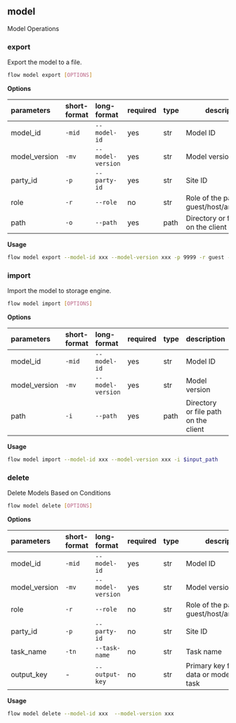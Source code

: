 ## model
Model Operations
### export
Export the model to a file.
```bash
flow model export [OPTIONS]
```
**Options**

| parameters | short-format | long-format | required | type | description |
| :-------- |:-----|:-------------| :--- | :----- |------|
| model_id | `-mid` | `--model-id` | yes | str | Model ID |
| model_version | `-mv` | `--model-version` | yes | str | Model version |
| party_id | `-p` | `--party-id` | yes | str | Site ID |
| role | `-r` | `--role` | no | str | Role of the participant: guest/host/arbiter/local |
| path | `-o` | `--path` | yes | path | Directory or file path on the client |

**Usage**
```bash
flow model export --model-id xxx --model-version xxx -p 9999 -r guest -o ./model/
```

### import
Import the model to storage engine.
```bash
flow model import [OPTIONS]
```
**Options**

| parameters | short-format | long-format | required | type | description |
| :-------- |:-----|:-------------| :--- | :----- |------|
| model_id | `-mid` | `--model-id` | yes | str | Model ID |
| model_version | `-mv` | `--model-version` | yes | str | Model version |
| path | `-i` | `--path` | yes | path | Directory or file path on the client |

**Usage**
```bash
flow model import --model-id xxx --model-version xxx -i $input_path
```

### delete
Delete Models Based on Conditions
```bash
flow model delete [OPTIONS]
```
**Options**

| parameters | short-format | long-format | required | type | description |
| :-------- |:-----|:-------------| :--- | :----- |------|
| model_id | `-mid` | `--model-id` | yes | str | Model ID |
| model_version | `-mv` | `--model-version` | yes | str | Model version |
| role | `-r` | `--role` | no | str | Role of the participant: guest/host/arbiter/local |
| party_id | `-p` | `--party-id` | no | str | Site ID |
| task_name | `-tn` | `--task-name` | no | str | Task name |
| output_key | - | `--output-key` | no | str | Primary key for output data or model of the task |

**Usage**
```bash
flow model delete --model-id xxx  --model-version xxx
```

